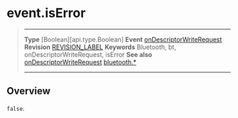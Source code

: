 # event.isError

> --------------------- ------------------------------------------------------------------------------------------
> __Type__              [Boolean][api.type.Boolean]
> __Event__             [onDescriptorWriteRequest](/plugin.bluetooth.type.Server.event.onDescriptorWriteRequest.md)
> __Revision__          [REVISION_LABEL](REVISION_URL)
> __Keywords__          Bluetooth, bt, onDescriptorWriteRequest, isError
> __See also__          [onDescriptorWriteRequest](/plugin.bluetooth.type.Server.event.onDescriptorWriteRequest.md)
>						[bluetooth.*](/plugin.bluetooth.md)
> --------------------- ------------------------------------------------------------------------------------------

## Overview

`false`.